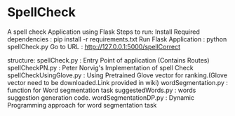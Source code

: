 # SpellCheck
A spell check Application using Flask
Steps to run:
Install Required dependencies : pip install -r requirements.txt
Run Flask Application : python spellCheck.py
Go to URL : http://127.0.0.1:5000/spellCorrect

structure:
spellCheck.py : Entry Point of application (Contains Routes)
spellCheckPN.py : Peter Norvig's Implementation of spell Check
spellCheckUsingGlove.py : Using Pretrained Glove vector for ranking.(Glove vector need to be downloaded.Link provided in wiki)
wordSegmentation.py : function for Word segmentation task
suggestedWords.py : words suggestion generation code.
wordSegmentationDP.py : Dynamic Programming approach for word segmentation task
